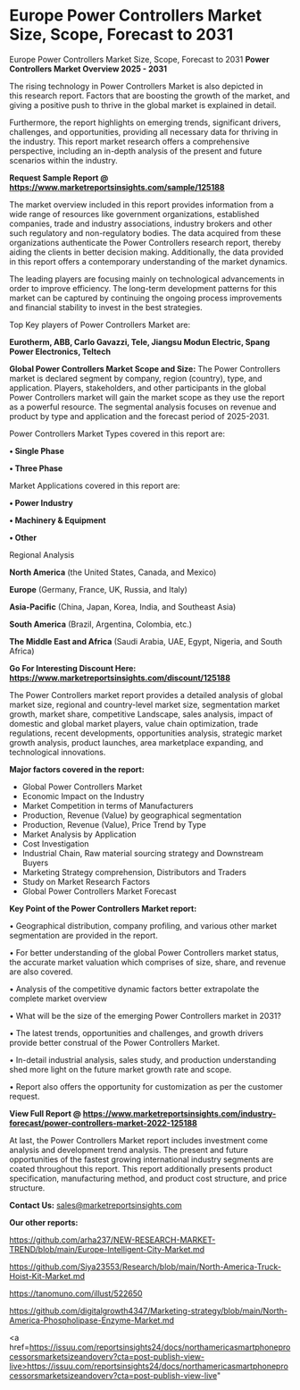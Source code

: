 # Europe Power Controllers Market Size, Scope, Forecast to 2031
Europe Power Controllers Market Size, Scope, Forecast to 2031
<Strong> Power Controllers Market Overview 2025 - 2031</strong>

The rising technology in Power Controllers Market is also depicted in this research report. Factors that are boosting the growth of the market, and giving a positive push to thrive in the global market is explained in detail.

Furthermore, the report highlights on emerging trends, significant drivers, challenges, and opportunities, providing all necessary data for thriving in the industry. This report market research offers a comprehensive perspective, including an in-depth analysis of the present and future scenarios within the industry.

<strong>Request Sample Report @ <a href=https://www.marketreportsinsights.com/sample/125188>https://www.marketreportsinsights.com/sample/125188</a></strong>

The market overview included in this report provides information from a wide range of resources like government organizations, established companies, trade and industry associations, industry brokers and other such regulatory and non-regulatory bodies. The data acquired from these organizations authenticate the Power Controllers research report, thereby aiding the clients in better decision making. Additionally, the data provided in this report offers a contemporary understanding of the market dynamics.

The leading players are focusing mainly on technological advancements in order to improve efficiency. The long-term development patterns for this market can be captured by continuing the ongoing process improvements and financial stability to invest in the best strategies.

Top Key players of Power Controllers Market are:

<strong>Eurotherm, ABB, Carlo Gavazzi, Tele, Jiangsu Modun Electric, Spang Power Electronics, Teltech</strong>

<strong><b>Global Power Controllers Market Scope and Size:</b></strong>
The Power Controllers market is declared segment by company, region (country), type, and application. Players, stakeholders, and other participants in the global Power Controllers market will gain the market scope as they use the report as a powerful resource. The segmental analysis focuses on revenue and product by type and application and the forecast period of 2025-2031.

Power Controllers Market Types covered in this report are:

<strong>• Single Phase

• Three Phase</strong>

Market Applications covered in this report are:

<strong>• Power Industry

• Machinery & Equipment

• Other</strong> 

Regional Analysis

<strong>North America</strong> (the United States, Canada, and Mexico)

<strong>Europe</strong> (Germany, France, UK, Russia, and Italy)

<strong>Asia-Pacific</strong> (China, Japan, Korea, India, and Southeast Asia)

<strong>South America</strong> (Brazil, Argentina, Colombia, etc.)

<strong>The Middle East and Africa</strong> (Saudi Arabia, UAE, Egypt, Nigeria, and South Africa)

<strong>Go For Interesting Discount Here: <a href=https://www.marketreportsinsights.com/discount/125188>https://www.marketreportsinsights.com/discount/125188</a></strong>

The Power Controllers market report provides a detailed analysis of global market size, regional and country-level market size, segmentation market growth, market share, competitive Landscape, sales analysis, impact of domestic and global market players, value chain optimization, trade regulations, recent developments, opportunities analysis, strategic market growth analysis, product launches, area marketplace expanding, and technological innovations.

<strong><b>Major factors covered in the report:</b></strong>
<ul>
  <li>Global Power Controllers Market </li>
  <li>Economic Impact on the Industry</li>
  <li>Market Competition in terms of Manufacturers</li>
  <li>Production, Revenue (Value) by geographical segmentation</li>
  <li>Production, Revenue (Value), Price Trend by Type</li>
  <li>Market Analysis by Application</li>
  <li>Cost Investigation</li>
  <li>Industrial Chain, Raw material sourcing strategy and Downstream Buyers</li>
  <li>Marketing Strategy comprehension, Distributors and Traders</li>
  <li>Study on Market Research Factors</li>
  <li>Global Power Controllers Market Forecast</li>
</ul>

<strong><b>Key Point of the Power Controllers Market report:</b></strong>

• Geographical distribution, company profiling, and various other market segmentation are provided in the report.

• For better understanding of the global Power Controllers market status, the accurate market valuation which comprises of size, share, and revenue are also covered.

• Analysis of the competitive dynamic factors better extrapolate the complete market overview

• What will be the size of the emerging Power Controllers market in 2031?

• The latest trends, opportunities and challenges, and growth drivers provide better construal of the Power Controllers Market.

• In-detail industrial analysis, sales study, and production understanding shed more light on the future market growth rate and scope.

• Report also offers the opportunity for customization as per the customer request.

<strong><b>View Full Report @ <a href=https://www.marketreportsinsights.com/industry-forecast/power-controllers-market-2022-125188>https://www.marketreportsinsights.com/industry-forecast/power-controllers-market-2022-125188</a></b></strong>


At last, the Power Controllers Market report includes investment come analysis and development trend analysis. The present and future opportunities of the fastest growing international industry segments are coated throughout this report. This report additionally presents product specification, manufacturing method, and product cost structure, and price structure.

<strong>Contact Us:</strong>
sales@marketreportsinsights.com

<strong>Our other reports:</strong>

<a href=https://github.com/arha237/NEW-RESEARCH-MARKET-TREND/blob/main/Europe-Intelligent-City-Market.md>https://github.com/arha237/NEW-RESEARCH-MARKET-TREND/blob/main/Europe-Intelligent-City-Market.md</a>

<a href=https://github.com/Siya23553/Research/blob/main/North-America-Truck-Hoist-Kit-Market.md>https://github.com/Siya23553/Research/blob/main/North-America-Truck-Hoist-Kit-Market.md</a>

<a href=https://tanomuno.com/illust/522650>https://tanomuno.com/illust/522650</a>

<a href=https://github.com/digitalgrowth4347/Marketing-strategy/blob/main/North-America-Phospholipase-Enzyme-Market.md>https://github.com/digitalgrowth4347/Marketing-strategy/blob/main/North-America-Phospholipase-Enzyme-Market.md</a>

<a href=https://issuu.com/reportsinsights24/docs/northamericasmartphoneprocessorsmarketsizeandoverv?cta=post-publish-view-live>https://issuu.com/reportsinsights24/docs/northamericasmartphoneprocessorsmarketsizeandoverv?cta=post-publish-view-live</a>"

